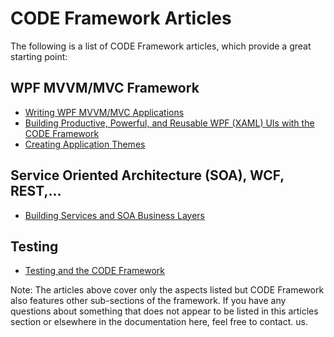 # CODE Framework Articles

The following is a list of CODE Framework articles, which provide a great starting point:

## WPF MVVM/MVC Framework
* [Writing WPF MVVM/MVC Applications](http://www.codemag.com/Article/1201061)
* [Building Productive, Powerful, and Reusable WPF (XAML) UIs with the CODE Framework](http://www.codemag.com/Article/1206101)
* [Creating Application Themes](http://www.codemag.com/Article/1211091)

## Service Oriented Architecture (SOA), WCF, REST,...
* [Building Services and SOA Business Layers](http://www.codemag.com/Article/1203061)

## Testing

* [Testing and the CODE Framework](http://www.codemag.com/Article/1210081)


Note: The articles above cover only the aspects listed but CODE Framework also features other sub-sections of the framework. If you have any questions about something that does not appear to be listed in this articles section or elsewhere in the documentation here, feel free to contact. us.
